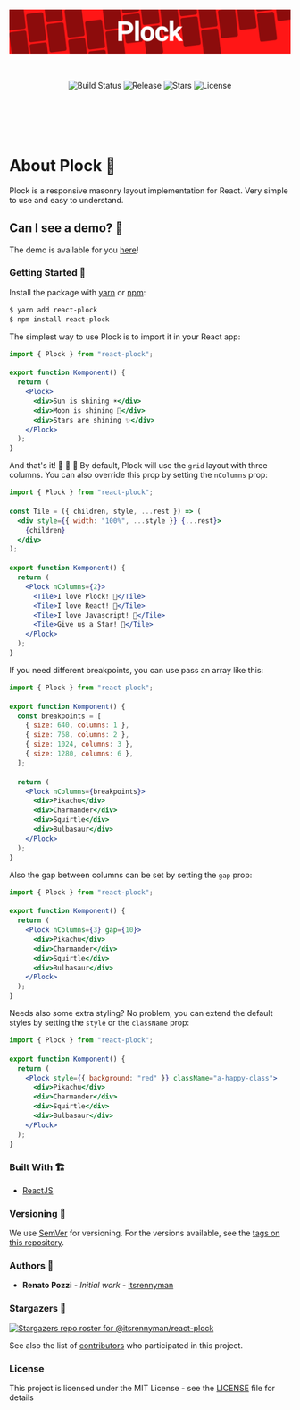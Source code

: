 <br/>

<p align="center">
<img src="public/header.png" />
</p>

<br/>

<p align="center" style="padding-bottom:3rem">
<img alt="Build Status" src="https://img.shields.io/github/workflow/status/itsrennyman/react-plock/Build%20CI?style=for-the-badge" />
<img alt="Release" src="https://img.shields.io/github/v/release/itsrennyman/react-plock?style=for-the-badge" />
<img alt="Stars" src="https://img.shields.io/github/stars/itsrennyman/react-plock?style=for-the-badge" />
<img alt="License" src="https://img.shields.io/github/license/itsrennyman/react-plock?style=for-the-badge" />
</p>

<br/>

# About Plock 🌈

Plock is a responsive masonry layout implementation for React. Very simple to use and easy to understand.

## Can I see a demo? 👀

The demo is available for you [here](https://react-plock.netlify.app/)!

### Getting Started 🤩

Install the package with [yarn](https://yarnpkg.com/) or [npm](https://www.npmjs.com/):

```bash
$ yarn add react-plock
$ npm install react-plock
```

The simplest way to use Plock is to import it in your React app:

```jsx
import { Plock } from "react-plock";

export function Komponent() {
  return (
    <Plock>
      <div>Sun is shining ☀️</div>
      <div>Moon is shining 🌙</div>
      <div>Stars are shining ✨</div>
    </Plock>
  );
}
```

And that's it! 🎉 🎉 🎉 By default, Plock will use the `grid` layout with three columns. You can also override this prop by setting the `nColumns` prop:

```jsx
import { Plock } from "react-plock";

const Tile = ({ children, style, ...rest }) => (
  <div style={{ width: "100%", ...style }} {...rest}>
    {children}
  </div>
);

export function Komponent() {
  return (
    <Plock nColumns={2}>
      <Tile>I love Plock! 💙</Tile>
      <Tile>I love React! 💛</Tile>
      <Tile>I love Javascript! 💝</Tile>
      <Tile>Give us a Star! 🌟</Tile>
    </Plock>
  );
}
```

If you need different breakpoints, you can use pass an array like this:

```jsx
import { Plock } from "react-plock";

export function Komponent() {
  const breakpoints = [
    { size: 640, columns: 1 },
    { size: 768, columns: 2 },
    { size: 1024, columns: 3 },
    { size: 1280, columns: 6 },
  ];

  return (
    <Plock nColumns={breakpoints}>
      <div>Pikachu</div>
      <div>Charmander</div>
      <div>Squirtle</div>
      <div>Bulbasaur</div>
    </Plock>
  );
}
```

Also the gap between columns can be set by setting the `gap` prop:

```jsx
import { Plock } from "react-plock";

export function Komponent() {
  return (
    <Plock nColumns={3} gap={10}>
      <div>Pikachu</div>
      <div>Charmander</div>
      <div>Squirtle</div>
      <div>Bulbasaur</div>
    </Plock>
  );
}
```

Needs also some extra styling? No problem, you can extend the default styles by setting the `style` or the `className` prop:

```jsx
import { Plock } from "react-plock";

export function Komponent() {
  return (
    <Plock style={{ background: "red" }} className="a-happy-class">
      <div>Pikachu</div>
      <div>Charmander</div>
      <div>Squirtle</div>
      <div>Bulbasaur</div>
    </Plock>
  );
}
```

### Built With 🏗️

- [ReactJS](https://reactjs.org/)

### Versioning 🚦

We use [SemVer](http://semver.org/) for versioning. For the versions available, see the [tags on this repository](https://github.com/itsrennyman/react-plock/tags).

### Authors 🙋

- **Renato Pozzi** - _Initial work_ - [itsrennyman](https://github.com/itsrennyman)

### Stargazers 🌟

[![Stargazers repo roster for @itsrennyman/react-plock](https://reporoster.com/stars/itsrennyman/react-plock)](https://github.com/itsrennyman/react-plock/stargazers)

See also the list of [contributors](https://github.com/itsrennyman/react-plock/contributors) who participated in this project.

### License

This project is licensed under the MIT License - see the [LICENSE](LICENSE) file for details
